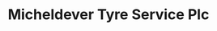 ---
title: "Micheldever Tyre Service Plc"
url: /elland/micheldever-tyre-service-plc/
shop: Reifen
---